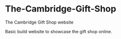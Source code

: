 # The-Cambridge-Gift-Shop

The Cambridge Gift Shop website

Basic build website to showcase the gift shop online.
